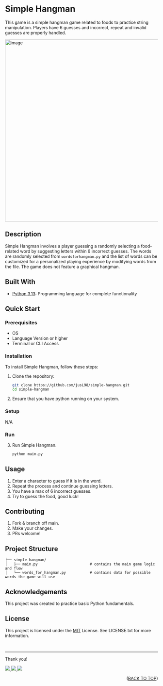 <a id="readme-top"></a>

# Simple Hangman
This game is a simple hangman game related to foods to practice string manipulation. Players have 6 guesses and incorrect, repeat and invalid guesses are properly handled.

<p align="left">
   <img width="600" alt="image" src="https://github.com/user-attachments/assets/0ee03bbd-18e6-47a9-adbb-a1d087b48e0e"/>
</p>

## Description
Simple Hangman involves a player guessing a randomly selecting a food-related word by suggesting letters within 6 incorrect guesses. The words are randomly selected from `wordsforhangman.py` and the list of words can be customized for a personalized playing experience by modifying words from the file. The game does not feature a graphical hangman.

## Built With
- [Python 3.13](https://www.python.org/): Programming language for complete functionality

## Quick Start
### Prerequisites
- OS
- Language Version or higher
- Terminal or CLI Access

### Installation
To install Simple Hangman, follow these steps:

1. Clone the repository:

   ```bash
   git clone https://github.com/jusL98/simple-hangman.git
   cd simple-hangman
   ```

2. Ensure that you have python running on your system.

### Setup
N/A

### Run
3. Run Simple Hangman.
   ```bash
   python main.py
   ```

## Usage
1. Enter a character to guess if it is in the word.
2. Repeat the process and continue guessing letters.
3. You have a max of 6 incorrect guesses.
4. Try to guess the food, good luck!

## Contributing
1. Fork & branch off main.
2. Make your changes.
3. PRs welcome!

## Project Structure
```
├── simple-hangman/
│   ├── main.py                        # contains the main game logic and flow
│   └── words_for_hangman.py           # contains data for possible words the game will use
```

## Acknowledgements
This project was created to practice basic Python fundamentals.

## License
This project is licensed under the [MIT](LICENSE.txt) License. See LICENSE.txt for more information.

<br>

---

Thank you!

<p align="left">
  <a href="mailto:justin.matthew.lee.18@gmail.com">
    <img src="https://img.shields.io/badge/Gmail-D14836?style=for-the-badge&logo=gmail&logoColor=white"/>
  </a>
  <a href="https://www.linkedin.com/in/justin-matthew-lee/">
    <img src="https://img.shields.io/badge/LinkedIn-0077B5?style=for-the-badge&logo=linkedin&logoColor=white"/>
  </a>
    <a href="https://github.com/jusl98">
    <img src="https://img.shields.io/badge/GitHub-100000?style=for-the-badge&logo=github&logoColor=white"/>
  </a>
</p>

<p align="right">(<a href="#readme-top">BACK TO TOP</a>)</p>